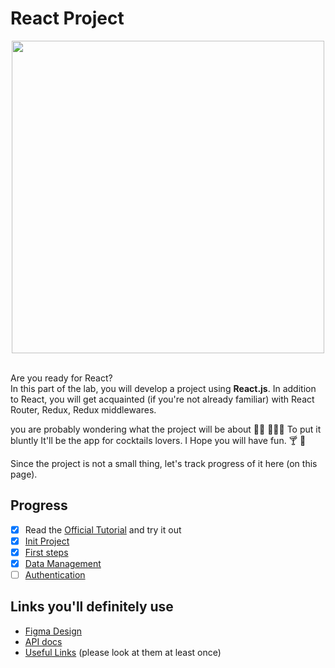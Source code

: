 # React Project

<div align="center">
  <img src="https://icon-library.com/images/react-icon/react-icon-11.jpg" width="500">
</div>
<br/>

Are you ready for React?<br/>
In this part of the lab, you will develop a project using <b>React.js</b>. In addition to React, you will get acquainted (if you're not already familiar) with React Router, Redux, Redux middlewares.<br/>

you are probably wondering what the project will be about 💁🏼 💁🏼‍♂️ To put it bluntly It'll be the app for cocktails lovers. I Hope you will have fun. 🍸 🍹

Since the project is not a small thing, let's track progress of it here (on this page).

## Progress

- [x] Read the [Official Tutorial](https://ru.reactjs.org/docs/getting-started.html) and try it out
- [x] [Init Project](./init.md)
- [x] [First steps](./first_steps.md)
- [x] [Data Management](./data-management.md)
- [ ] [Authentication](./authentication.md)

## Links you'll definitely use

- [Figma Design](https://www.figma.com/file/4fBQwJEhbdymhAiRfmOp7m/Untitled?node-id=0%3A1)
- [API docs](./api_docs.md)
- [Useful Links](../useful_links.md) (please look at them at least once)
